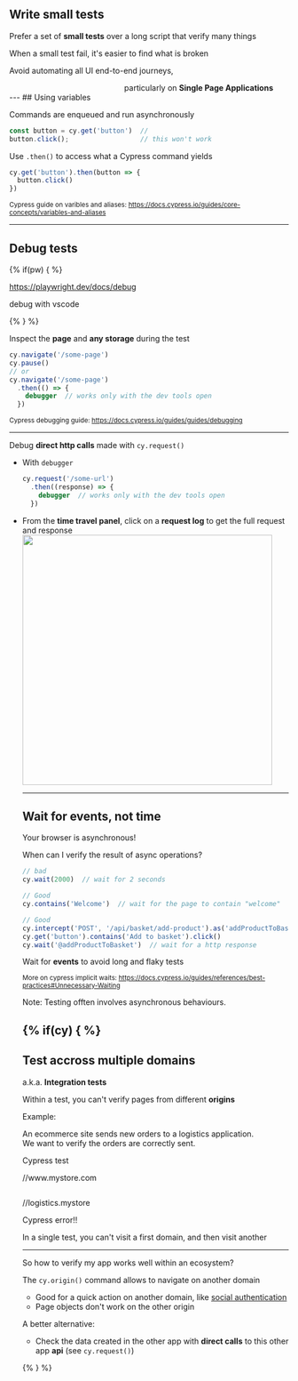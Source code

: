 

## Write small tests

<p class="mt-400 fragment" data-fragment-index="1">Prefer a set of <strong>small tests</strong> over a long script that verify many things

<p class="mt-200r fragment" data-fragment-index="2">When a small test fail, it's easier to find what is broken
 
<p class="mt-200r fragment" data-fragment-index="3">Avoid automating all UI end-to-end journeys<span class="fragment" data-fragment-index="4">,</span>
<div class="mt-25r fragment" data-fragment-index="4" style="text-align:right;margin-right: 2em">
particularly on <strong>Single Page Applications</strong>
</div>

<if-cy>
---
## Using variables

<!-- .slide: class="text-level-3" -->

<div class="fragment">
  <p class="mt-150">Commands are enqueued and run asynchronously

  ```typescript
  const button = cy.get('button')  //
  button.click();                  // this won't work
  ```
</div>

<div class="fragment">
  <p class="mt-150">Use <code>.then()</code> to access what a Cypress command yields

  ```typescript
  cy.get('button').then(button => {
    button.click()
  })
  ```
</div>


<small class="fragment mt-200">Cypress guide on varibles and aliases: <a href="https://docs.cypress.io/guides/guides/debugging">https://docs.cypress.io/guides/core-concepts/variables-and-aliases</a></small>

</if-cy>

---

## Debug tests


{% if(pw) { %}

https://playwright.dev/docs/debug

debug with vscode

{% } %}


<div class="mt-300 fragment">
  <p>Inspect the <strong>page</strong> and <strong>any storage</strong> during the test
  
  ```typescript
  cy.navigate('/some-page')
  cy.pause()
  // or
  cy.navigate('/some-page')
    .then(() => {
      debugger  // works only with the dev tools open
    })
  ```
  <!-- .element: class="mt-75" -->  <!-- à généraliser ? -->
</div>

<small class="fragment mt-300">Cypress debugging guide: <a href="https://docs.cypress.io/guides/guides/debugging">https://docs.cypress.io/guides/guides/debugging</a></small>


---

<!-- .slide: class="text-level-3" -->

<p>Debug <strong>direct http calls</strong> made with <code>cy.request()</code>

<ul class="mt-0">
  <li class="fragment mt-50">With <code>debugger</code>

```typescript
cy.request('/some-url')
  .then((response) => {
    debugger  // works only with the dev tools open
  })
```
<!-- .element: class="mt-50" -->

<li class="mt-75 fragment">From the <strong>time travel panel</strong>, click on a <strong>request log</strong> to get the full request and response
<br>
<div class="text-center"><img class="mt-50" src="img/debug-request.png" height="450"></div>
</li>


---
<!-- .slide: class="text-level-3" -->
## Wait for events, not time

<p class="fragment">Your browser is asynchronous!

<p class="fragment">When can I verify the result of async operations?

```typescript
// bad
cy.wait(2000)  // wait for 2 seconds

// Good
cy.contains('Welcome')  // wait for the page to contain "welcome"

// Good
cy.intercept('POST', '/api/basket/add-product').as('addProductToBasket')
cy.get('button').contains('Add to basket').click()
cy.wait('@addProductToBasket')  // wait for a http response
```

<!-- .element: class="mt-50 fragment" -->

<p class="fragment mt-150">Wait for <strong>events</strong> to avoid long and flaky tests

<p class="fragment mt-200"><small>More on cypress implicit waits: <a href="https://docs.cypress.io/guides/references/best-practices#Unnecessary-Waiting">https://docs.cypress.io/guides/references/best-practices#Unnecessary-Waiting</a></small>

Note:
Testing offten involves asynchronous behaviours.

{% if(cy) { %}
---

## Test accross multiple domains

<!-- .slide: class="text-level-1" -->

<p class="fragment mt--100">a.k.a. <strong>Integration tests</strong>


<p class="fragment">Within a test, you can't verify pages from different <strong>origins</strong>

<p class="fragment">Example:
  
<div class="text-center text-level-3 fragment">
  <p class="">An ecommerce site sends new orders to a logistics application.<br>We want to verify the orders are correctly sent.
  <div class="box mt-50 fragment">
    <span class="box_label">Cypress test</span>
    <div class="flex-row flex-row--center mt-50 mb-50">
      <div class="browser-box" data-arrow="->browser-logistics">
        <img>
        <p>//www.mystore.com
      </div>
      <div class="browser-box" id="browser-logistics">
        <img>
        <p>//logistics.mystore
        <p class="browser-box_error no-wrap fragment">Cypress error!!
      </div>
    </div>
    <p class="fragment mt-75">In a single test, you can't visit a first domain, and then visit another
  </div>
  
</div>


---

<!-- .slide: class="text-level-3" -->

<div class="flex-row flex-row--center mt-200">
  <div class="bubble bubble-bottom-left">
    <i class="emo emo-36 emoji-face_with_monocle"></i>
    <span class="bubble__text">So how to verify my app works well within an ecosystem?
  </div>
</div>

<div class="mt-300 fragment">
  <p>The <code>cy.origin()</code> command allows to navigate on another domain
  <ul class="no-bullets mt-0">
    <li class="mt-50"><i class="emo emoji-thumbup"></i>Good for a quick action on another domain, like <a href="https://docs.cypress.io/guides/end-to-end-testing/social-authentication">social authentication</a>
    <li class="mt-50"><i class="emo emoji-x"></i>Page objects don't work on the other origin
  </ul>
</div>

<div class="fragment">
  <p class="mt-200">A better alternative:
  <ul>
    <li class="mt-25"><!--Make direct calls to the other app <strong>api</strong> from your test, and check the created data--> Check the data created in the other app with <strong>direct calls</strong> to this other app <strong>api</strong> (see <code>cy.request()</code>)
  </ul>
</div>

{% } %}